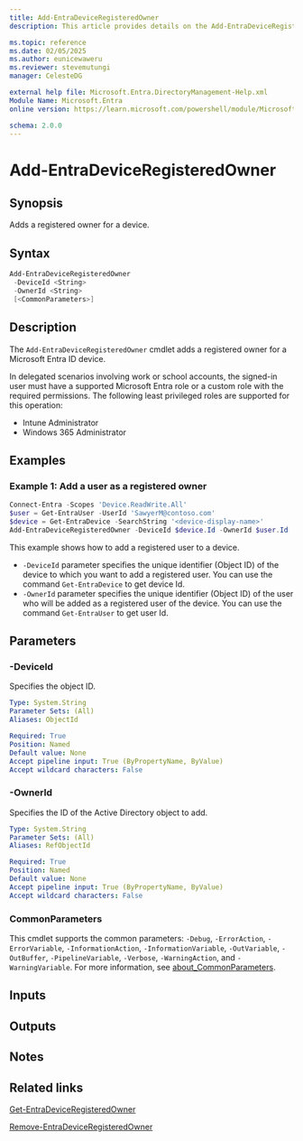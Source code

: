 ```yaml
---
title: Add-EntraDeviceRegisteredOwner
description: This article provides details on the Add-EntraDeviceRegisteredOwner command.

ms.topic: reference
ms.date: 02/05/2025
ms.author: eunicewaweru
ms.reviewer: stevemutungi
manager: CelesteDG

external help file: Microsoft.Entra.DirectoryManagement-Help.xml
Module Name: Microsoft.Entra
online version: https://learn.microsoft.com/powershell/module/Microsoft.Entra/Add-EntraDeviceRegisteredOwner

schema: 2.0.0
---
```


# Add-EntraDeviceRegisteredOwner

## Synopsis

Adds a registered owner for a device.

## Syntax

```powershell
Add-EntraDeviceRegisteredOwner
 -DeviceId <String>
 -OwnerId <String>
 [<CommonParameters>]
```

## Description

The `Add-EntraDeviceRegisteredOwner` cmdlet adds a registered owner for a Microsoft Entra ID device.

In delegated scenarios involving work or school accounts, the signed-in user must have a supported Microsoft Entra role or a custom role with the required permissions. The following least privileged roles are supported for this operation:

- Intune Administrator
- Windows 365 Administrator

## Examples

### Example 1: Add a user as a registered owner

```powershell
Connect-Entra -Scopes 'Device.ReadWrite.All'
$user = Get-EntraUser -UserId 'SawyerM@contoso.com'
$device = Get-EntraDevice -SearchString '<device-display-name>'
Add-EntraDeviceRegisteredOwner -DeviceId $device.Id -OwnerId $user.Id
```

This example shows how to add a registered user to a device.

- `-DeviceId` parameter specifies the unique identifier (Object ID) of the device to which you want to add a registered user. You can use the command `Get-EntraDevice` to get device Id.
- `-OwnerId` parameter specifies the unique identifier (Object ID) of the user who will be added as a registered user of the device. You can use the command `Get-EntraUser` to get user Id.

## Parameters

### -DeviceId

Specifies the object ID.

```yaml
Type: System.String
Parameter Sets: (All)
Aliases: ObjectId

Required: True
Position: Named
Default value: None
Accept pipeline input: True (ByPropertyName, ByValue)
Accept wildcard characters: False
```

### -OwnerId

Specifies the ID of the Active Directory object to add.

```yaml
Type: System.String
Parameter Sets: (All)
Aliases: RefObjectId

Required: True
Position: Named
Default value: None
Accept pipeline input: True (ByPropertyName, ByValue)
Accept wildcard characters: False
```

### CommonParameters

This cmdlet supports the common parameters: `-Debug`, `-ErrorAction`, `-ErrorVariable`, `-InformationAction`, `-InformationVariable`, `-OutVariable`, `-OutBuffer`, `-PipelineVariable`, `-Verbose`, `-WarningAction`, and `-WarningVariable`. For more information, see [about_CommonParameters](https://go.microsoft.com/fwlink/?LinkID=113216).

## Inputs

## Outputs

## Notes

## Related links

[Get-EntraDeviceRegisteredOwner](Get-EntraDeviceRegisteredOwner.md)

[Remove-EntraDeviceRegisteredOwner](Remove-EntraDeviceRegisteredOwner.md)

